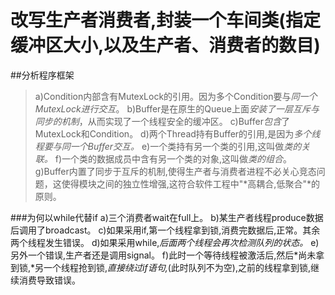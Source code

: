 # 改写生产者消费者,封装一个车间类(指定缓冲区大小,以及生产者、消费者的数目)

##分析程序框架
>a)Condition内部含有MutexLock的引用。因为多个Condition要与*同一个MutexLock进行交互*。
 b)Buffer是在原生的Queue上面*安装了一层互斥与同步的机制*，从而实现了一个线程安全的缓冲区。
 c)Buffer*包含*了MutexLock和Condition。
 d)两个Thread持有Buffer的引用,是因为*多个线程要与同一个Buffer交互。*
 e)一个类持有另一个类的引用,这叫做*类的关联。*
 f)一个类的数据成员中含有另一个类的对象,这叫做*类的组合*。
 g)Buffer内置了同步于互斥的机制,使得生产者与消费者进程不必关心竞态问题，这使得模块之间的独立性增强,这符合软件工程中"*高耦合,低聚合"*的原则。

###为何以while代替if
a)三个消费者wait在full上。
b)某生产者线程produce数据后调用了broadcast。
c)如果采用if,第一个线程拿到锁,消费完数据后,正常。其余两个线程发生错误。
d)如果采用while,*后面两个线程会再次检测队列的状态。*
e)另外一个错误,生产者还是调用signal。
f)此时一个等待线程被激活后,然后*尚未拿到锁,*另一个线程抢到锁,*直接绕过if语句,*(此时队列不为空),之前的线程拿到锁,继续消费导致错误。
